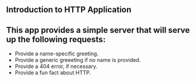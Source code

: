 ## Introduction to HTTP Application

## This app provides a simple server that will serve up the following requests: 

* Provide a name-specific greeting.
* Provide a generic greeeting if no name is provided.
* Provide a 404 error, if necessary.
* Provide a fun fact about HTTP.